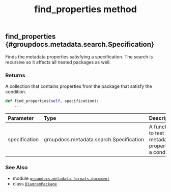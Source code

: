 ﻿---
title: find_properties method
second_title: GroupDocs.Metadata for Python via .NET API References
description: 
type: docs
url: /python-net/groupdocs.metadata.formats.document/diagrampackage/find_properties/
is_root: false
weight: 70
---

## find_properties {#groupdocs.metadata.search.Specification}

Finds the metadata properties satisfying a specification. 
The search is recursive so it affects all nested packages as well.


### Returns 


A collection that contains properties from the package that satisfy the condition.


```python
def find_properties(self, specification):
    ...
```


| Parameter | Type | Description |
| :- | :- | :- |
| specification | groupdocs.metadata.search.Specification | A function to test each metadata property for a condition. |



### See Also
* module [`groupdocs.metadata.formats.document`](../../)
* class [`DiagramPackage`](/metadata/python-net/groupdocs.metadata.formats.document/diagrampackage)
